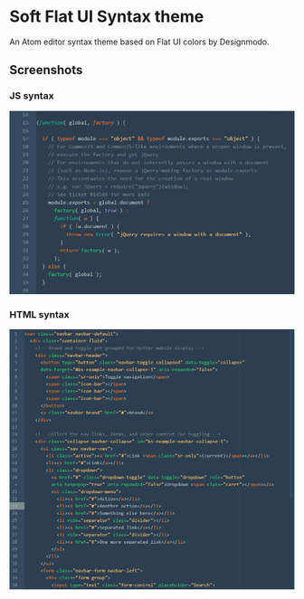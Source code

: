 # Soft Flat UI Syntax theme

An Atom editor syntax theme based on Flat UI colors by Designmodo.

## Screenshots

### JS syntax

![JS screenshot](screenshots/js.png)

### HTML syntax

![HTML screenshot](screenshots/html.png)
